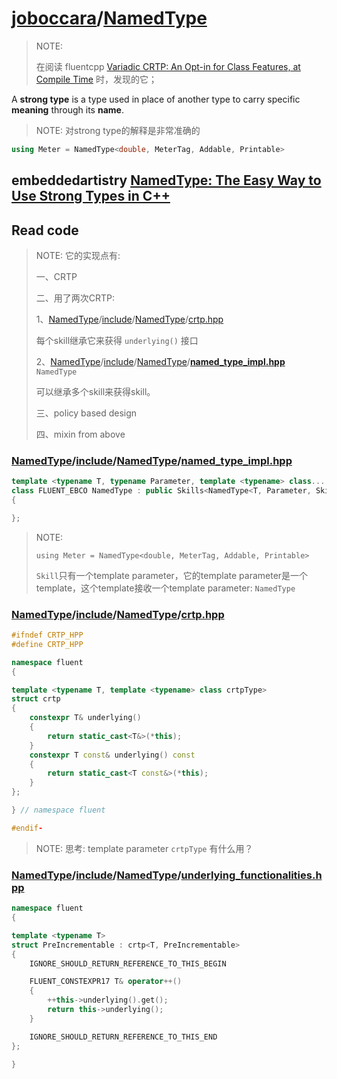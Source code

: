 # [joboccara](https://github.com/joboccara)/**[NamedType](https://github.com/joboccara/NamedType)**

> NOTE: 
>
> 在阅读 fluentcpp [Variadic CRTP: An Opt-in for Class Features, at Compile Time](https://www.fluentcpp.com/2018/06/22/variadic-crtp-opt-in-for-class-features-at-compile-time/) 时，发现的它；

A **strong type** is a type used in place of another type to carry specific **meaning** through its **name**.

> NOTE: 对strong type的解释是非常准确的

```C++
using Meter = NamedType<double, MeterTag, Addable, Printable>
```

## embeddedartistry [NamedType: The Easy Way to Use Strong Types in C++](https://embeddedartistry.com/blog/2018/04/23/namedtype-the-easy-way-to-use-strong-types-in-c/)



## Read code

> NOTE: 它的实现点有:
>
> 一、CRTP
>
> 二、用了两次CRTP:
>
> 1、[NamedType](https://github.com/joboccara/NamedType)/[include](https://github.com/joboccara/NamedType/tree/master/include)/[NamedType](https://github.com/joboccara/NamedType/tree/master/include/NamedType)/[crtp.hpp](https://github.com/joboccara/NamedType/blob/master/include/NamedType/crtp.hpp)
>
> 每个skill继承它来获得 `underlying()` 接口
>
> 2、[NamedType](https://github.com/joboccara/NamedType)/[include](https://github.com/joboccara/NamedType/tree/master/include)/[NamedType](https://github.com/joboccara/NamedType/tree/master/include/NamedType)/[**named_type_impl.hpp**](https://github.com/joboccara/NamedType/blob/master/include/NamedType/named_type_impl.hpp) `NamedType` 
>
> 可以继承多个skill来获得skill。
>
> 三、policy based design
>
> 四、mixin from above

### [NamedType](https://github.com/joboccara/NamedType)/[include](https://github.com/joboccara/NamedType/tree/master/include)/[NamedType](https://github.com/joboccara/NamedType/tree/master/include/NamedType)/[**named_type_impl.hpp**](https://github.com/joboccara/NamedType/blob/master/include/NamedType/named_type_impl.hpp)

```C++
template <typename T, typename Parameter, template <typename> class... Skills>
class FLUENT_EBCO NamedType : public Skills<NamedType<T, Parameter, Skills...>>...
{

};
```

> NOTE: 
>
> 
>
> `using Meter = NamedType<double, MeterTag, Addable, Printable>`
>
> `Skill`只有一个template parameter，它的template parameter是一个template，这个template接收一个template parameter: `NamedType`
>
> 



### [NamedType](https://github.com/joboccara/NamedType)/[include](https://github.com/joboccara/NamedType/tree/master/include)/[NamedType](https://github.com/joboccara/NamedType/tree/master/include/NamedType)/[crtp.hpp](https://github.com/joboccara/NamedType/blob/master/include/NamedType/crtp.hpp)

```C++
#ifndef CRTP_HPP
#define CRTP_HPP

namespace fluent
{

template <typename T, template <typename> class crtpType>
struct crtp
{
    constexpr T& underlying()
    {
        return static_cast<T&>(*this);
    }
    constexpr T const& underlying() const
    {
        return static_cast<T const&>(*this);
    }
};

} // namespace fluent

#endif-
```

> NOTE: 思考: template parameter `crtpType` 有什么用？

### [NamedType](https://github.com/joboccara/NamedType)/[include](https://github.com/joboccara/NamedType/tree/master/include)/[NamedType](https://github.com/joboccara/NamedType/tree/master/include/NamedType)/[**underlying_functionalities.hpp**](https://github.com/joboccara/NamedType/blob/master/include/NamedType/underlying_functionalities.hpp)



```C++
namespace fluent
{

template <typename T>
struct PreIncrementable : crtp<T, PreIncrementable>
{
    IGNORE_SHOULD_RETURN_REFERENCE_TO_THIS_BEGIN

    FLUENT_CONSTEXPR17 T& operator++()
    {
        ++this->underlying().get();
        return this->underlying();
    }

    IGNORE_SHOULD_RETURN_REFERENCE_TO_THIS_END
};

}
```

